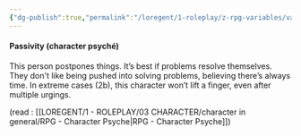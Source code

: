 ```yaml
---
{"dg-publish":true,"permalink":"/loregent/1-roleplay/z-rpg-variables/variables-character/variables-character-psyche/passivity/"}
---
```


#### Passivity (character psyché)

This person postpones things. It’s best if problems resolve themselves. They don't like being pushed into solving problems, believing there’s always time. In extreme cases (2b), this character won’t lift a finger, even after multiple urgings.

(read : [[LOREGENT/1 - ROLEPLAY/03 CHARACTER/character in general/RPG - Character Psyche\|RPG - Character Psyche]])
